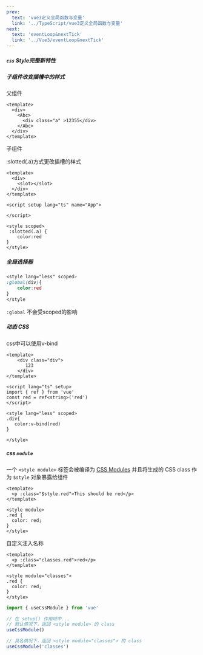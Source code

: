 ```yaml
---
prev:
  text: 'vue3定义全局函数与变量'
  link: '../TypeScript/vue3定义全局函数与变量'
next:
  text: 'eventLoop&nextTick'
  link: '../Vue3/eventLoop&nextTick'
---
```

##### `css` Style完整新特性

##### 子组件改变插槽中的样式

父组件

```vue
<template>
  <div>
    <Abc>
      <div class="a" >12355</div>
    </Abc>
  </div>
</template>
```

子组件

:slotted(.a)方式更改插槽的样式

```vue
<template>
  <div>
    <slot></slot>
  </div>
</template>

<script setup lang="ts" name="App">

</script>

<style scoped>
 :slotted(.a) {
    color:red
}
</style>
```

##### 全局选择器

```css
<style lang="less" scoped>
:global(div){
    color:red
}
</style
```

`:global` 不会受scoped的影响

##### 动态 CSS

css中可以使用v-bind

```vue
<template>
    <div class="div">
       123
    </div>
</template>
 
<script lang="ts" setup>
import { ref } from 'vue'
const red = ref<string>('red')
</script>
 
<style lang="less" scoped>
.div{
   color:v-bind(red)
}
 
</style>
```

##### css `module`

一个 `<style module>` 标签会被编译为 [CSS Modules](https://github.com/css-modules/css-modules) 并且将生成的 CSS class 作为 `$style` 对象暴露给组件

```vue
<template>
  <p :class="$style.red">This should be red</p>
</template>

<style module>
.red {
  color: red;
}
</style>
```

自定义注入名称

```vue
<template>
  <p :class="classes.red">red</p>
</template>

<style module="classes">
.red {
  color: red;
}
</style>
```

```ts
import { useCssModule } from 'vue'

// 在 setup() 作用域中...
// 默认情况下，返回 <style module> 的 class
useCssModule()

// 具名情况下，返回 <style module="classes"> 的 class
useCssModule('classes')
```

